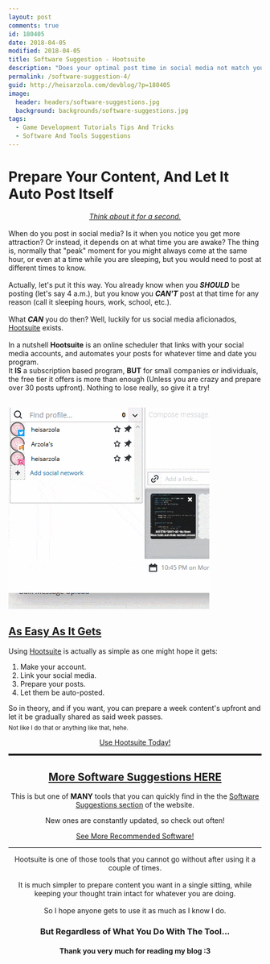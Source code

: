 ```yaml
---
layout: post
comments: true
id: 180405
date: 2018-04-05
modified: 2018-04-05
title: Software Suggestion - Hootsuite
description: "Does your optimal post time in social media not match your sleeping schedule? Got a little something for you."
permalink: /software-suggestion-4/
guid: http://heisarzola.com/devblog/?p=180405
image:
  header: headers/software-suggestions.jpg
  background: backgrounds/software-suggestions.jpg
tags:
  - Game Development Tutorials Tips And Tricks
  - Software And Tools Suggestions
---
```

<h1>Prepare Your Content, And Let It Auto Post Itself</h1>

<p><center><u><i>Think about it for a second.</i></u></center><br>When do you post in social media? Is it when you notice you get more attraction? Or instead, it depends on at what time you are awake? The thing is, normally that "peak" moment for you might always come at the same hour, or even at a time while you are sleeping, but you would need to post at different times to know.
    <br><br>Actually, let's put it this way. You already know when you <b><i>SHOULD</i></b> be posting (let's say 4 a.m.), but you know you <b><i>CAN'T</i></b> post at that time for any reason (call it sleeping hours, work, school, etc.).
    <br><br>What <b><i>CAN</i></b> you do then? Well, luckily for us social media aficionados, <u><a href="https://hootsuite.com" target="_blank">Hootsuite</a></u> exists.
    <br><br>In a nutshell <b>Hootsuite</b> is an online scheduler that links with your social media accounts, and automates your posts for whatever time and date you program.
<br>It <b>IS</b> a subscription based program, <b>BUT</b> for small companies or individuals, the free tier it offers is more than enough (Unless you are crazy and prepare over 30 posts upfront). Nothing to lose really, so give it a try!</p>

<div class="row">
<!--LEFT-->
    <div class="column2">
        <a href="/images/posts/2018/04/hootsuite.gif" data-elementor-open-lightbox="default" target="_blank"><br />
                <img src="/images/posts/2018/04/hootsuite.gif" alt="" data-recalc-dims="1" /> </a>
    </div> 
    
<!--RIGHT-->
<div class="column2">
<h2> <a href="https://hootsuite.com/" target="_blank">As Easy As It Gets</a></h2>
  <p>Using <u><a href="https://hootsuite.com" target="_blank">Hootsuite</a></u> is actually as simple as one might hope it gets:
<ol>
<li>Make your account.</li>
<li>Link your social media.</li>
<li>Prepare your posts.</li>
<li>Let them be auto-posted.</li>
</ol>
So in theory, and if you want, you can prepare a week content's upfront and let it be gradually shared as said week passes.<br><sub>Not like I do that or anything like that, hehe.</sub></p>
<center><a href="https://hootsuite.com" class="btn btn-info" target="_blank">Use Hootsuite Today!</a></center>
</div>
<!--END OF COLUMNS-->
</div>

<!------------------------------------------------------------------------------->
<!--------------------GET MORE USEFUL TIPS ON THE GITHUB WIKI-------------------->
<!------------------------------------------------------------------------------->

<center>

<hr style="border-top: dotted 3px;" />

<h2><a href="/for-game-devs-and-programmers/software-suggestions/" target="_blank">More Software Suggestions HERE</a></h2>

<p style="text-align: center;">
  This is but one of <strong>MANY</strong> tools that you can quickly find in the the <a href="/for-game-devs-and-programmers/software-suggestions/" target="_blank" rel="noopener">Software Suggestions section</a> of the website.
</p>

<p style="text-align: center;">
  New ones are constantly updated, so check out often!
</p>

<a href="/for-game-devs-and-programmers/software-suggestions/" class="btn" target="_blank">See More Recommended Software!</a>


<!------------------------------------------------------------------------------->
<!----------------------------------FINAL WORDS---------------------------------->
<!------------------------------------------------------------------------------->

<hr>

<p>Hootsuite is one of those tools that you cannot go without after using it a couple of times.
<br><br>It is much simpler to prepare content you want in a single sitting, while keeping your thought train intact for whatever you are doing.
<br><br>So I hope anyone gets to use it as much as I know I do.</p>

<h3>But Regardless of What You Do With The Tool...</h3>

<h4>Thank you very much for reading my blog :3</h4>

<!------------------------------------------------------------------------------->
<!--GAME_DEV-->